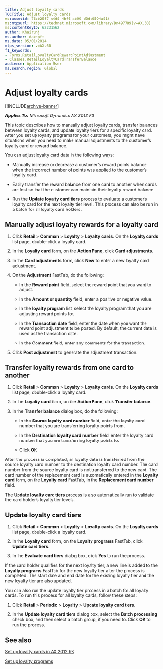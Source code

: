 ```yaml
---
title: Adjust loyalty cards
TOCTitle: Adjust loyalty cards
ms:assetid: 76cb25f7-c6d8-4bf6-ab99-d3dc0594a81f
ms:mtpsurl: https://technet.microsoft.com/library/Dn497789(v=AX.60)
ms:contentKeyID: 62231562
author: Khairunj
ms.author: daxcpft
ms.date: 05/01/2014
mtps_version: v=AX.60
f1_keywords:
- Forms.RetailLoyaltyCardRewardPointAdjustment
- Classes.RetailLoyaltyCardTransferBalance
audience: Application User
ms.search.region: Global
---
```


# Adjust loyalty cards 


[!INCLUDE[archive-banner](includes/archive-banner.md)]


_**Applies To:** Microsoft Dynamics AX 2012 R3_

This topic describes how to manually adjust loyalty cards, transfer balances between loyalty cards, and update loyalty tiers for a specific loyalty card. After you set up loyalty programs for your customers, you might have situations when you need to make manual adjustments to the customer’s loyalty card or reward balance.

You can adjust loyalty card data in the following ways:

  - Manually increase or decrease a customer’s reward points balance when the incorrect number of points was applied to the customer’s loyalty card.

  - Easily transfer the reward balance from one card to another when cards are lost so that the customer can maintain their loyalty reward balance.

  - Run the **Update loyalty card tiers** process to evaluate a customer’s loyalty card for the next loyalty tier level. This process can also be run in a batch for all loyalty card holders.

## Manually adjust loyalty rewards for a loyalty card

1.  Click **Retail** \> **Common** \> **Loyalty** \> **Loyalty cards**. On the **Loyalty cards** list page, double-click a loyalty card.

2.  In the **Loyalty card** form, on the **Action Pane**, click **Card adjustments**.

3.  In the **Card adjustments** form, click **New** to enter a new loyalty card adjustment.

4.  On the **Adjustment** FastTab, do the following:
    
      - In the **Reward point** field, select the reward point that you want to adjust.
    
      - In the **Amount or quantity** field, enter a positive or negative value.
    
      - In the **loyalty program** list, select the loyalty program that you are adjusting reward points for.
    
      - In the **Transaction date** field, enter the date when you want the reward point adjustment to be posted. By default, the current date is used as the transaction date.
    
      - In the **Comment** field, enter any comments for the transaction.

5.  Click **Post adjustment** to generate the adjustment transaction.

## Transfer loyalty rewards from one card to another

1.  Click **Retail** \> **Common** \> **Loyalty** \> **Loyalty cards**. On the **Loyalty cards** list page, double-click a loyalty card.

2.  In the **Loyalty card** form, on the **Action Pane**, click **Transfer balance**.

3.  In the **Transfer balance** dialog box, do the following:
    
      - In the **Source loyalty card number** field, enter the loyalty card number that you are transferring loyalty points from.
    
      - In the **Destination loyalty card number** field, enter the loyalty card number that you are transferring loyalty points to.
    
      - Click **OK**

After the process is completed, all loyalty data is transferred from the source loyalty card number to the destination loyalty card number. The card number from the source loyalty card is not transferred to the new card. The card number of the replacement card is automatically entered in the **Loyalty card** form, on the **Loyalty card** FastTab, in the **Replacement card number** field.

The **Update loyalty card tiers** process is also automatically run to validate the card holder’s loyalty tier levels.

## Update loyalty card tiers

1.  Click **Retail** \> **Common** \> **Loyalty** \> **Loyalty cards**. On the **Loyalty cards** list page, double-click a loyalty card.

2.  In the **Loyalty card** form, on the **Loyalty programs** FastTab, click **Update card tiers**.

3.  In the **Evaluate card tiers** dialog box, click **Yes** to run the process.

If the card holder qualifies for the next loyalty tier, a new line is added to the **Loyalty programs** FastTab for the new loyalty tier after the process is completed. The start date and end date for the existing loyalty tier and the new loyalty tier are also updated.

You can also run the update loyalty tier process in a batch for all loyalty cards. To run this process for all loyalty cards, follow these steps:

1.  Click **Retail** \> **Periodic** \> **Loyalty** \> **Update loyalty card tiers**.

2.  In the **Update loyalty card tiers** dialog box, select the **Batch processing** check box, and then select a batch group, if you need to. Click **OK** to run the process.

## See also

[Set up loyalty cards in AX 2012 R3](set-up-loyalty-cards-in-ax-2012-r3.md)

[Set up loyalty programs](set-up-loyalty-programs.md)

  


